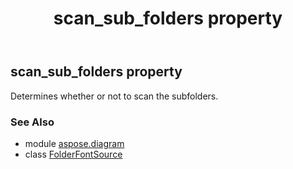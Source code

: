﻿---
title: scan_sub_folders property
second_title: Aspose.Diagram for Python via .NET API References
description: 
type: docs
weight: 40
url: /python-net/aspose.diagram/folderfontsource/scan_sub_folders/
is_root: false
---

## scan_sub_folders property


Determines whether or not to scan the subfolders.

### See Also
* module [aspose.diagram](../../)
* class [FolderFontSource](/diagram/python-net/aspose.diagram/folderfontsource)

